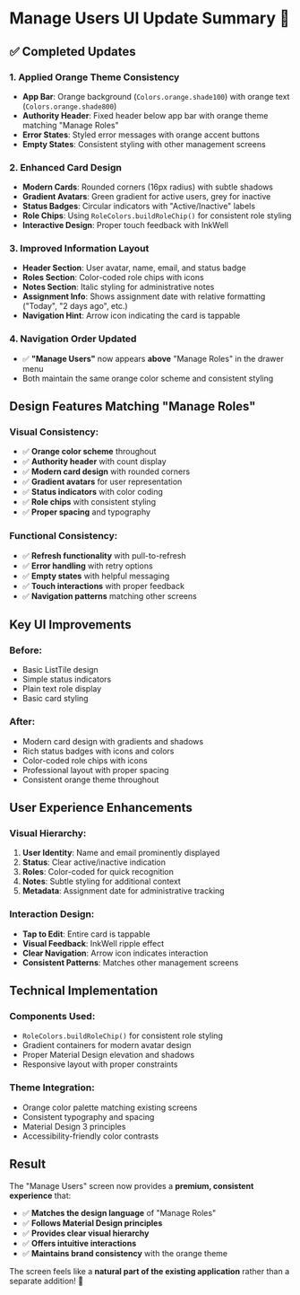 # Manage Users UI Update Summary 🎨

## ✅ **Completed Updates**

### 1. **Applied Orange Theme Consistency**
- **App Bar**: Orange background (`Colors.orange.shade100`) with orange text (`Colors.orange.shade800`)
- **Authority Header**: Fixed header below app bar with orange theme matching "Manage Roles"
- **Error States**: Styled error messages with orange accent buttons
- **Empty States**: Consistent styling with other management screens

### 2. **Enhanced Card Design**
- **Modern Cards**: Rounded corners (16px radius) with subtle shadows
- **Gradient Avatars**: Green gradient for active users, grey for inactive
- **Status Badges**: Circular indicators with "Active/Inactive" labels
- **Role Chips**: Using `RoleColors.buildRoleChip()` for consistent role styling
- **Interactive Design**: Proper touch feedback with InkWell

### 3. **Improved Information Layout**
- **Header Section**: User avatar, name, email, and status badge
- **Roles Section**: Color-coded role chips with icons
- **Notes Section**: Italic styling for administrative notes
- **Assignment Info**: Shows assignment date with relative formatting ("Today", "2 days ago", etc.)
- **Navigation Hint**: Arrow icon indicating the card is tappable

### 4. **Navigation Order Updated**
- ✅ **"Manage Users"** now appears **above** "Manage Roles" in the drawer menu
- Both maintain the same orange color scheme and consistent styling

## **Design Features Matching "Manage Roles"**

### **Visual Consistency:**
- ✅ **Orange color scheme** throughout
- ✅ **Authority header** with count display
- ✅ **Modern card design** with rounded corners
- ✅ **Gradient avatars** for user representation
- ✅ **Status indicators** with color coding
- ✅ **Role chips** with consistent styling
- ✅ **Proper spacing** and typography

### **Functional Consistency:**
- ✅ **Refresh functionality** with pull-to-refresh
- ✅ **Error handling** with retry options
- ✅ **Empty states** with helpful messaging
- ✅ **Touch interactions** with proper feedback
- ✅ **Navigation patterns** matching other screens

## **Key UI Improvements**

### **Before:**
- Basic ListTile design
- Simple status indicators
- Plain text role display
- Basic card styling

### **After:**
- Modern card design with gradients and shadows
- Rich status badges with icons and colors
- Color-coded role chips with icons
- Professional layout with proper spacing
- Consistent orange theme throughout

## **User Experience Enhancements**

### **Visual Hierarchy:**
1. **User Identity**: Name and email prominently displayed
2. **Status**: Clear active/inactive indication
3. **Roles**: Color-coded for quick recognition
4. **Notes**: Subtle styling for additional context
5. **Metadata**: Assignment date for administrative tracking

### **Interaction Design:**
- **Tap to Edit**: Entire card is tappable
- **Visual Feedback**: InkWell ripple effect
- **Clear Navigation**: Arrow icon indicates interaction
- **Consistent Patterns**: Matches other management screens

## **Technical Implementation**

### **Components Used:**
- `RoleColors.buildRoleChip()` for consistent role styling
- Gradient containers for modern avatar design
- Proper Material Design elevation and shadows
- Responsive layout with proper constraints

### **Theme Integration:**
- Orange color palette matching existing screens
- Consistent typography and spacing
- Material Design 3 principles
- Accessibility-friendly color contrasts

## **Result**

The "Manage Users" screen now provides a **premium, consistent experience** that:
- ✅ **Matches the design language** of "Manage Roles"
- ✅ **Follows Material Design principles**
- ✅ **Provides clear visual hierarchy**
- ✅ **Offers intuitive interactions**
- ✅ **Maintains brand consistency** with the orange theme

The screen feels like a **natural part of the existing application** rather than a separate addition! 🎉